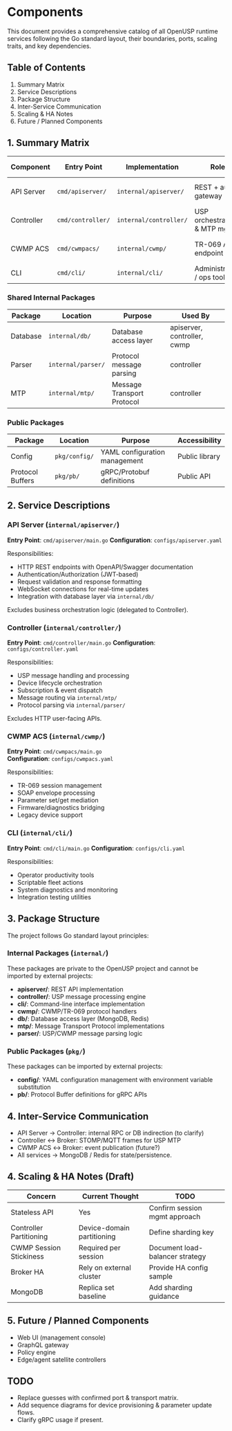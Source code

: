 # Components

This document provides a comprehensive catalog of all OpenUSP runtime services following the Go standard layout, their boundaries, ports, scaling traits, and key dependencies.

## Table of Contents
1. Summary Matrix
2. Service Descriptions
3. Package Structure
4. Inter-Service Communication
5. Scaling & HA Notes
6. Future / Planned Components

## 1. Summary Matrix
| Component | Entry Point | Implementation | Role | Primary Ports | Configuration | Depends On | Scale Pattern |
|-----------|-------------|----------------|------|---------------|---------------|------------|---------------|
| API Server | `cmd/apiserver/` | `internal/apiserver/` | REST + auth gateway | 8081 (HTTP) | `configs/apiserver.yaml` | MongoDB, Redis, ActiveMQ | Stateless horizontal |
| Controller | `cmd/controller/` | `internal/controller/` | USP orchestration & MTP mgmt | 8082 (HTTP), gRPC | `configs/controller.yaml` | MongoDB, ActiveMQ | Partitioned horizontal |
| CWMP ACS | `cmd/cwmpacs/` | `internal/cwmp/` | TR-069 ACS endpoint | 7547 (HTTP) | `configs/cwmpacs.yaml` | MongoDB, ActiveMQ | Session-aware horizontal |
| CLI | `cmd/cli/` | `internal/cli/` | Administrative / ops tooling | n/a | `configs/cli.yaml` | API, Controller | Local client |

### Shared Internal Packages
| Package | Location | Purpose | Used By |
|---------|----------|---------|---------|
| Database | `internal/db/` | Database access layer | apiserver, controller, cwmp |
| Parser | `internal/parser/` | Protocol message parsing | controller |
| MTP | `internal/mtp/` | Message Transport Protocol | controller |

### Public Packages
| Package | Location | Purpose | Accessibility |
|---------|----------|---------|---------------|
| Config | `pkg/config/` | YAML configuration management | Public library |
| Protocol Buffers | `pkg/pb/` | gRPC/Protobuf definitions | Public API |

## 2. Service Descriptions
### API Server (`internal/apiserver/`)
**Entry Point**: `cmd/apiserver/main.go`
**Configuration**: `configs/apiserver.yaml`

Responsibilities:
- HTTP REST endpoints with OpenAPI/Swagger documentation
- Authentication/Authorization (JWT-based)
- Request validation and response formatting
- WebSocket connections for real-time updates
- Integration with database layer via `internal/db/`

Excludes business orchestration logic (delegated to Controller).

### Controller (`internal/controller/`)
**Entry Point**: `cmd/controller/main.go`
**Configuration**: `configs/controller.yaml`

Responsibilities:
- USP message handling and processing
- Device lifecycle orchestration
- Subscription & event dispatch
- Message routing via `internal/mtp/`
- Protocol parsing via `internal/parser/`

Excludes HTTP user-facing APIs.

### CWMP ACS (`internal/cwmp/`)
**Entry Point**: `cmd/cwmpacs/main.go`  
**Configuration**: `configs/cwmpacs.yaml`

Responsibilities:
- TR-069 session management
- SOAP envelope processing
- Parameter set/get mediation
- Firmware/diagnostics bridging
- Legacy device support

### CLI (`internal/cli/`)
**Entry Point**: `cmd/cli/main.go`
**Configuration**: `configs/cli.yaml`

Responsibilities:
- Operator productivity tools
- Scriptable fleet actions
- System diagnostics and monitoring
- Integration testing utilities

## 3. Package Structure
The project follows Go standard layout principles:

### Internal Packages (`internal/`)
These packages are private to the OpenUSP project and cannot be imported by external projects:
- **apiserver/**: REST API implementation
- **controller/**: USP message processing engine
- **cli/**: Command-line interface implementation  
- **cwmp/**: CWMP/TR-069 protocol handlers
- **db/**: Database access layer (MongoDB, Redis)
- **mtp/**: Message Transport Protocol implementations
- **parser/**: USP/CWMP message parsing logic

### Public Packages (`pkg/`)
These packages can be imported by external projects:
- **config/**: YAML configuration management with environment variable substitution
- **pb/**: Protocol Buffer definitions for gRPC APIs

## 4. Inter-Service Communication
- API Server → Controller: internal RPC or DB indirection (to clarify)
- Controller ↔ Broker: STOMP/MQTT frames for USP MTP
- CWMP ACS ↔ Broker: event publication (future?)
- All services → MongoDB / Redis for state/persistence.

## 4. Scaling & HA Notes (Draft)
| Concern | Current Thought | TODO |
|---------|-----------------|------|
| Stateless API | Yes | Confirm session mgmt approach |
| Controller Partitioning | Device-domain partitioning | Define sharding key |
| CWMP Session Stickiness | Required per session | Document load-balancer strategy |
| Broker HA | Rely on external cluster | Provide HA config sample |
| MongoDB | Replica set baseline | Add sharding guidance |

## 5. Future / Planned Components
- Web UI (management console)
- GraphQL gateway
- Policy engine
- Edge/agent satellite controllers

## TODO
- Replace guesses with confirmed port & transport matrix.
- Add sequence diagrams for device provisioning & parameter update flows.
- Clarify gRPC usage if present.
